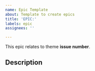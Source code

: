 ```yaml
---
name: Epic Template
about: Template to create epics
title: 'EPIC:'
labels: epic
assignees: ''

---
```


This epic relates to theme **issue number**.
## Description
